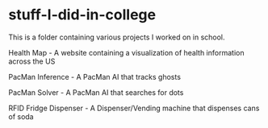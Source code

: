 # stuff-I-did-in-college

This is a folder containing various projects I worked on in school.

Health Map - A website containing a visualization of health information across the US

PacMan Inference - A PacMan AI that tracks ghosts

PacMan Solver - A PacMan AI that searches for dots

RFID Fridge Dispenser - A Dispenser/Vending machine that dispenses cans of soda
